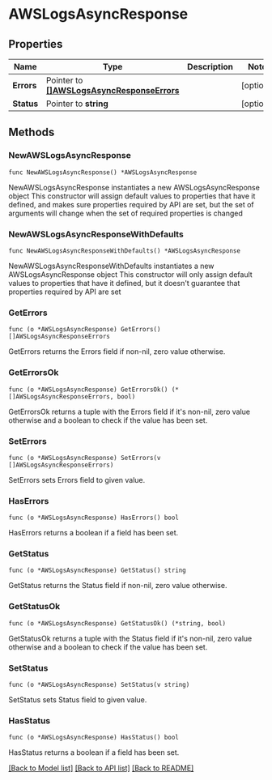 # AWSLogsAsyncResponse

## Properties

Name | Type | Description | Notes
------------ | ------------- | ------------- | -------------
**Errors** | Pointer to [**[]AWSLogsAsyncResponseErrors**](AWSLogsAsyncResponse_errors.md) |  | [optional] 
**Status** | Pointer to **string** |  | [optional] 

## Methods

### NewAWSLogsAsyncResponse

`func NewAWSLogsAsyncResponse() *AWSLogsAsyncResponse`

NewAWSLogsAsyncResponse instantiates a new AWSLogsAsyncResponse object
This constructor will assign default values to properties that have it defined,
and makes sure properties required by API are set, but the set of arguments
will change when the set of required properties is changed

### NewAWSLogsAsyncResponseWithDefaults

`func NewAWSLogsAsyncResponseWithDefaults() *AWSLogsAsyncResponse`

NewAWSLogsAsyncResponseWithDefaults instantiates a new AWSLogsAsyncResponse object
This constructor will only assign default values to properties that have it defined,
but it doesn't guarantee that properties required by API are set

### GetErrors

`func (o *AWSLogsAsyncResponse) GetErrors() []AWSLogsAsyncResponseErrors`

GetErrors returns the Errors field if non-nil, zero value otherwise.

### GetErrorsOk

`func (o *AWSLogsAsyncResponse) GetErrorsOk() (*[]AWSLogsAsyncResponseErrors, bool)`

GetErrorsOk returns a tuple with the Errors field if it's non-nil, zero value otherwise
and a boolean to check if the value has been set.

### SetErrors

`func (o *AWSLogsAsyncResponse) SetErrors(v []AWSLogsAsyncResponseErrors)`

SetErrors sets Errors field to given value.

### HasErrors

`func (o *AWSLogsAsyncResponse) HasErrors() bool`

HasErrors returns a boolean if a field has been set.

### GetStatus

`func (o *AWSLogsAsyncResponse) GetStatus() string`

GetStatus returns the Status field if non-nil, zero value otherwise.

### GetStatusOk

`func (o *AWSLogsAsyncResponse) GetStatusOk() (*string, bool)`

GetStatusOk returns a tuple with the Status field if it's non-nil, zero value otherwise
and a boolean to check if the value has been set.

### SetStatus

`func (o *AWSLogsAsyncResponse) SetStatus(v string)`

SetStatus sets Status field to given value.

### HasStatus

`func (o *AWSLogsAsyncResponse) HasStatus() bool`

HasStatus returns a boolean if a field has been set.


[[Back to Model list]](../README.md#documentation-for-models) [[Back to API list]](../README.md#documentation-for-api-endpoints) [[Back to README]](../README.md)


